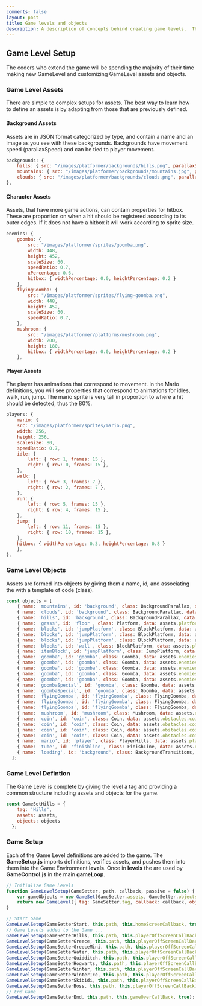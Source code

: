 ```yaml
---
comments: false
layout: post
title: Game levels and objects
description: A description of concepts behind creating game levels.  This describes Game Level setup and defining the assets used to create Game Objects.
---
```


## Game Level Setup

The coders who extend the game will be spending the majority of their time making new GameLevel and customizing GameLevel assets and objects.

### Game Level Assets

There are simple to complex setups for assets. The best way to learn how to define an assets is by adapting from those that are previously defined.

#### Background Assets

Assets are in JSON format categorized by type, and contain a name and an image as you see with these backgrounds.  Backgrounds have movement speed (parallaxSpeed) and can be tied to player movement.

```javascript
backgrounds: {
    hills: { src: "/images/platformer/backgrounds/hills.png", parallaxSpeed: 0.4, moveOnKeyAction: true },
    mountains: { src: "/images/platformer/backgrounds/mountains.jpg", parallaxSpeed: 0.1, moveOnKeyAction: true },
    clouds: { src: "/images/platformer/backgrounds/clouds.png", parallaxSpeed: 0.5 },
},
```

#### Character Assets

Assets, that have more game actions, can contain properties for hitbox.  These are proportion on when a hit should be registered according to its outer edges.  If it does not have a hitbox it will work according to sprite size.

```javascript
enemies: {
    goomba: {
        src: "/images/platformer/sprites/goomba.png",
        width: 448,
        height: 452,
        scaleSize: 60,
        speedRatio: 0.7,
        xPercentage: 0.6,
        hitbox: { widthPercentage: 0.0, heightPercentage: 0.2 }
    },
    flyingGoomba: {
        src: "/images/platformer/sprites/flying-goomba.png",
        width: 448,
        height: 452,
        scaleSize: 60,
        speedRatio: 0.7,
    },
    mushroom: {
        src: "/images/platformer/platforms/mushroom.png",
        width: 200,
        height: 180,
        hitbox: { widthPercentage: 0.0, heightPercentage: 0.2 }
    },
```

#### Player Assets

The player has animations that correspond to movement.  In the Mario definitions, you will see properties that correspond to animations for idles, walk, run, jump.  The mario sprite is very tall in proportion to where a hit should be detected, thus the 80%.

```javascript
players: {
    mario: {
    src: "/images/platformer/sprites/mario.png",
    width: 256,
    height: 256,
    scaleSize: 80,
    speedRatio: 0.7,
    idle: {
        left: { row: 1, frames: 15 },
        right: { row: 0, frames: 15 },
    },
    walk: {
        left: { row: 3, frames: 7 },
        right: { row: 2, frames: 7 },
    },
    run: {
        left: { row: 5, frames: 15 },
        right: { row: 4, frames: 15 },
    },
    jump: {
        left: { row: 11, frames: 15 },
        right: { row: 10, frames: 15 },
    },
    hitbox: { widthPercentage: 0.3, heightPercentage: 0.8 }
    },
},
```

### Game Level Objects

Assets are formed into objects by giving them a name, id, and associating the with a template of code (class).

```javascript
const objects = [
    { name: 'mountains', id: 'background', class: BackgroundParallax, data: assets.backgrounds.mountains },
    { name: 'clouds', id: 'background', class: BackgroundParallax, data: assets.backgrounds.clouds },
    { name: 'hills', id: 'background', class: BackgroundParallax, data: assets.backgrounds.hills },
    { name: 'grass', id: 'floor', class: Platform, data: assets.platforms.grass },
    { name: 'blocks', id: 'jumpPlatform', class: BlockPlatform, data: assets.platforms.block, xPercentage: 0.2, yPercentage: 0.85 },
    { name: 'blocks', id: 'jumpPlatform', class: BlockPlatform, data: assets.platforms.block, xPercentage: 0.2368, yPercentage: 0.85 },
    { name: 'blocks', id: 'jumpPlatform', class: BlockPlatform, data: assets.platforms.block, xPercentage: 0.2736, yPercentage: 0.85 },
    { name: 'blocks', id: 'wall', class: BlockPlatform, data: assets.platforms.block, xPercentage: 0.6, yPercentage: 1 },
    { name: 'itemBlock', id: 'jumpPlatform', class: JumpPlatform, data: assets.platforms.itemBlock, xPercentage: 0.4, yPercentage: 0.65 }, //item block is a platform
    { name: 'goomba', id: 'goomba', class: Goomba, data: assets.enemies.goomba, xPercentage: 0.5, yPercentage: 1, minPosition: 0.05 },
    { name: 'goomba', id: 'goomba', class: Goomba, data: assets.enemies.goomba, xPercentage: 0.4, yPercentage: 1, minPosition: 0.05, difficulties: ["normal", "hard", "impossible"] },
    { name: 'goomba', id: 'goomba', class: Goomba, data: assets.enemies.goomba, xPercentage: 0.3, yPercentage: 1, minPosition: 0.05, difficulties: ["normal", "hard", "impossible"] },
    { name: 'goomba', id: 'goomba', class: Goomba, data: assets.enemies.goomba, xPercentage: 0.2, yPercentage: 1, minPosition: 0.05, difficulties: ["hard", "impossible"] },
    { name: 'goomba', id: 'goomba', class: Goomba, data: assets.enemies.goomba, xPercentage: 0.1, yPercentage: 1, minPosition: 0.05, difficulties: ["impossible"] },
    { name: 'goombaSpecial', id: 'goomba', class: Goomba, data: assets.enemies.goomba, xPercentage: 0.75, yPercentage: 1, minPosition: 0.5 }, // special name is used for random event 2 to make sure that only one of the Goombas ends the random event
    { name: 'goombaSpecial', id: 'goomba', class: Goomba, data: assets.enemies.goomba, xPercentage: 0.95, yPercentage: 1, minPosition: 0.5, difficulties: ["hard", "impossible"] }, //this special name is used for random event 2 to make sure that only one of the Goombas ends the random event
    { name: 'flyingGoomba', id: 'flyingGoomba', class: FlyingGoomba, data: assets.enemies.flyingGoomba, xPercentage: 0.9, minPosition: 0.5, difficulties: ["normal", "hard", "impossible"] },
    { name: 'flyingGoomba', id: 'flyingGoomba', class: FlyingGoomba, data: assets.enemies.flyingGoomba, xPercentage: 0.9, minPosition: 0.5, difficulties: ["hard", "impossible"] },
    { name: 'flyingGoomba', id: 'flyingGoomba', class: FlyingGoomba, data: assets.enemies.flyingGoomba, xPercentage: 0.9, minPosition: 0.5, difficulties: ["impossible"] },
    { name: 'mushroom', id: 'mushroom', class: Mushroom, data: assets.enemies.mushroom, xPercentage: 0.49 },
    { name: 'coin', id: 'coin', class: Coin, data: assets.obstacles.coin, xPercentage: 0.1908, yPercentage: 0.75 },
    { name: 'coin', id: 'coin', class: Coin, data: assets.obstacles.coin, xPercentage: 0.2242, yPercentage: 0.75 },
    { name: 'coin', id: 'coin', class: Coin, data: assets.obstacles.coin, xPercentage: 0.2575, yPercentage: 0.75 },
    { name: 'coin', id: 'coin', class: Coin, data: assets.obstacles.coin, xPercentage: 0.5898, yPercentage: 0.900 },
    { name: 'mario', id: 'player', class: PlayerHills, data: assets.players.mario },
    { name: 'tube', id: 'finishline', class: FinishLine, data: assets.obstacles.tube, xPercentage: 0.85, yPercentage: 0.855 },
    { name: 'loading', id: 'background', class: BackgroundTransitions, data: assets.transitions.loading },
  ];
```

### Game Level Defintion

The Game Level is complete by giving the level a tag and providing a common structure including assets and objects for the game.

```js
const GameSetHills = {
    tag: 'Hills',
    assets: assets,
    objects: objects
  };
```

### Game Setup

Each of the Game Level definitions are added to the game.  The **GameSetup.js** imports definitions, verifies assets, and pushes them into them into the Game Environment **levels**.  Once in **levels** the are used by **GameControl.js** in the main **gameLoop**.

```js
// Initialize Game Levels
function GameLevelSetup(GameSetter, path, callback, passive = false) {
    var gameObjects = new GameSet(GameSetter.assets, GameSetter.objects, path);
    return new GameLevel({ tag: GameSetter.tag, callback: callback, objects: gameObjects.getGameObjects(), passive: passive });
}

// Start Game
GameLevelSetup(GameSetterStart, this.path, this.homeScreenCallback, true);
// Game Levels added to the Game ...
GameLevelSetup(GameSetterHills, this.path, this.playerOffScreenCallBack);
GameLevelSetup(GameSetterGreece, this.path, this.playerOffScreenCallBack);
GameLevelSetup(GameSetterGreeceMini, this.path, this.playerOffScreenCallBack);
GameLevelSetup(GameSetterWater, this.path, this.playerOffScreenCallBack);
GameLevelSetup(GameSetterQuidditch, this.path, this.playerOffScreenCallBack);
GameLevelSetup(GameSetterHogwarts, this.path, this.playerOffScreenCallBack);
GameLevelSetup(GameSetterWinter, this.path, this.playerOffScreenCallBack);
GameLevelSetup(GameSetterWinterIce, this.path, this.playerOffScreenCallBack);
GameLevelSetup(GameSetterSkibidi, this.path, this.playerOffScreenCallBack);
GameLevelSetup(GameSetterBoss, this.path, this.playerOffScreenCallBack);
// End Game
GameLevelSetup(GameSetterEnd, this.path, this.gameOverCallBack, true);
```
